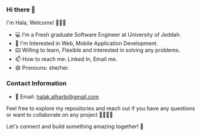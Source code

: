 ### Hi there 👋

I'm Hala, Welcome! 👩🏽‍💻

- 💻 I’m a Fresh graduate Software Engineer at University of Jeddah.
- 📱 I'm Interested in Web, Mobile Application Development.
- ⌨️ Willing to learn, Flexible and interested in solving any problems.
- 📫 How to reach me: Linked In, Email me.
- 😄 Pronouns: she/her.

### Contact Information
- 📧 Email: [halak.alharbi@gmail.com](mailto:halak.alharbi@gmail.com)

Feel free to explore my repositories and reach out if you have any questions or want to collaborate on any project 👩🏽‍💻📱

Let's connect and build something amazing together! 🚀

